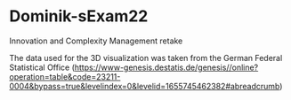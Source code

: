# Dominik-sExam22
Innovation and Complexity Management retake

The data used for the 3D visualization was taken from the German Federal Statistical Office (https://www-genesis.destatis.de/genesis//online?operation=table&code=23211-0004&bypass=true&levelindex=0&levelid=1655745462382#abreadcrumb) 
